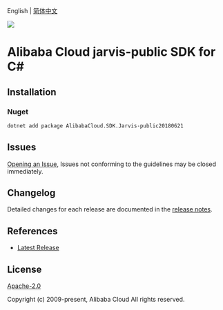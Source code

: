 English | [简体中文](README-CN.md)

![](https://aliyunsdk-pages.alicdn.com/icons/AlibabaCloud.svg)

# Alibaba Cloud jarvis-public SDK for C#

## Installation

### Nuget

```bash
dotnet add package AlibabaCloud.SDK.Jarvis-public20180621
```

## Issues

[Opening an Issue](https://github.com/aliyun/alibabacloud-csharp-sdk/issues/new), Issues not conforming to the guidelines may be closed immediately.

## Changelog

Detailed changes for each release are documented in the [release notes](./ChangeLog.md).

## References

* [Latest Release](https://github.com/aliyun/alibabacloud-csharp-sdk/)

## License

[Apache-2.0](http://www.apache.org/licenses/LICENSE-2.0)

Copyright (c) 2009-present, Alibaba Cloud All rights reserved.
